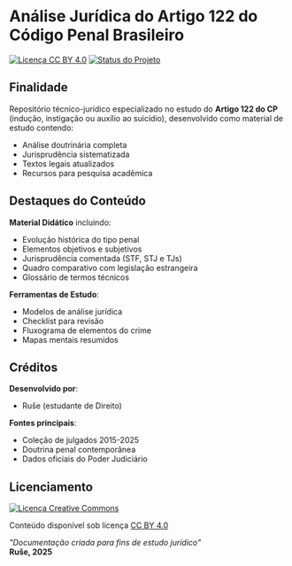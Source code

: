 # Análise Jurídica do Artigo 122 do Código Penal Brasileiro

[![Licença CC BY 4.0](https://img.shields.io/badge/Licença-CC_BY_4.0-lightgrey.svg)](https://creativecommons.org/licenses/by/4.0/deed.pt_BR)
[![Status do Projeto](https://img.shields.io/badge/Status-Ativo-brightgreen)](https://github.com/artigo-122-codigo-penal)

## Finalidade

Repositório técnico-jurídico especializado no estudo do **Artigo 122 do CP** (indução, instigação ou auxílio ao suicídio), desenvolvido como material de estudo contendo:

- Análise doutrinária completa
- Jurisprudência sistematizada
- Textos legais atualizados
- Recursos para pesquisa acadêmica

## Destaques do Conteúdo

**Material Didático** incluindo:
- Evolução histórica do tipo penal
- Elementos objetivos e subjetivos
- Jurisprudência comentada (STF, STJ e TJs)
- Quadro comparativo com legislação estrangeira
- Glossário de termos técnicos

**Ferramentas de Estudo**:
- Modelos de análise jurídica
- Checklist para revisão
- Fluxograma de elementos do crime
- Mapas mentais resumidos

## Créditos

**Desenvolvido por**:
- Ruše (estudante de Direito)

**Fontes principais**:
- Coleção de julgados 2015-2025
- Doutrina penal contemporânea
- Dados oficiais do Poder Judiciário

## Licenciamento

[![Licença Creative Commons](https://licensebuttons.net/l/by/4.0/88x31.png)](https://creativecommons.org/licenses/by/4.0/deed.pt_BR)

Conteúdo disponível sob licença [CC BY 4.0](https://creativecommons.org/licenses/by/4.0/)

*"Documentação criada para fins de estudo jurídico"*  
**Ruše, 2025**
